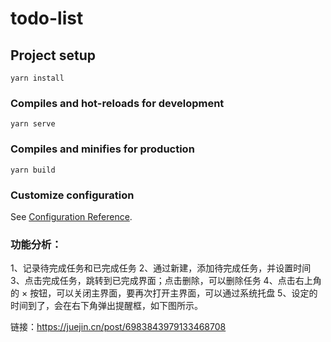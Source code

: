 # todo-list

## Project setup
```
yarn install
```

### Compiles and hot-reloads for development
```
yarn serve
```

### Compiles and minifies for production
```
yarn build
```

### Customize configuration
See [Configuration Reference](https://cli.vuejs.org/config/).

### 功能分析：
1、记录待完成任务和已完成任务
2、通过新建，添加待完成任务，并设置时间
3、点击完成任务，跳转到已完成界面；点击删除，可以删除任务
4、点击右上角的 × 按钮，可以关闭主界面，要再次打开主界面，可以通过系统托盘
5、设定的时间到了，会在右下角弹出提醒框，如下图所示。


链接：https://juejin.cn/post/6983843979133468708